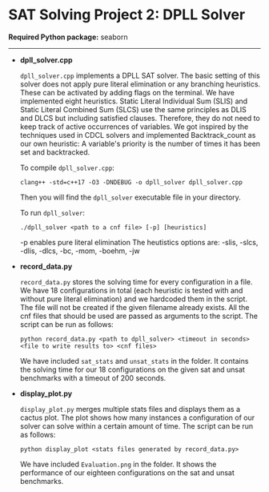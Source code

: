 # SAT Solving Project 2: DPLL Solver

**Required Python package:** seaborn

---

- **dpll_solver.cpp**

    `dpll_solver.cpp` implements a DPLL SAT solver. The basic setting of this solver does not apply pure literal elimination or any branching heuristics. These can be activated by adding flags on the terminal. We have implemented eight heuristics. Static Literal Individual Sum (SLIS) and Static Literal Combined Sum (SLCS) use the same principles as DLIS and DLCS but including satisfied clauses. Therefore, they do not need to keep track of active occurrences of variables. We got inspired by the techniques used in CDCL solvers and implemented Backtrack_count as our own heuristic: A variable's priority is the number of times it has been set and backtracked.

    To compile `dpll_solver.cpp`:
    ```
    clang++ -std=c++17 -O3 -DNDEBUG -o dpll_solver dpll_solver.cpp
    ```
    Then you will find the `dpll_solver` executable file in your directory.

    To run `dpll_solver`:
    ```
    ./dpll_solver <path to a cnf file> [-p] [heuristics]
    ```
    -p enables pure literal elimination
    The heutistics options are: -slis, -slcs, -dlis, -dlcs, -bc, -mom, -boehm, -jw


- **record_data.py**

    `record_data.py` stores the solving time for every configuration in a file. We have 18 configurations in total (each heuristic is tested with and without pure literal elimination) and we hardcoded them in the script. The file will not be created if the given filename already exists. All the cnf files that should be used are passed as arguments to the script. The script can be run as follows:
    ```
    python record_data.py <path to dpll_solver> <timeout in seconds> <file to write results to> <cnf files>
    ```
    We have included `sat_stats` and `unsat_stats` in the folder. It contains the solving time for our 18 configurations on the given sat and unsat benchmarks with a timeout of 200 seconds. 


- **display_plot.py**

    `display_plot.py` merges multiple stats files and displays them as a cactus plot. The plot shows how many instances a configuration of our solver can solve within a certain amount of time. The script can be run as follows:
    ```
    python display_plot <stats files generated by record_data.py>
    ```

    We have included `Evaluation.png` in the folder. It shows the performance of our eighteen configurations on the sat and unsat benchmarks.